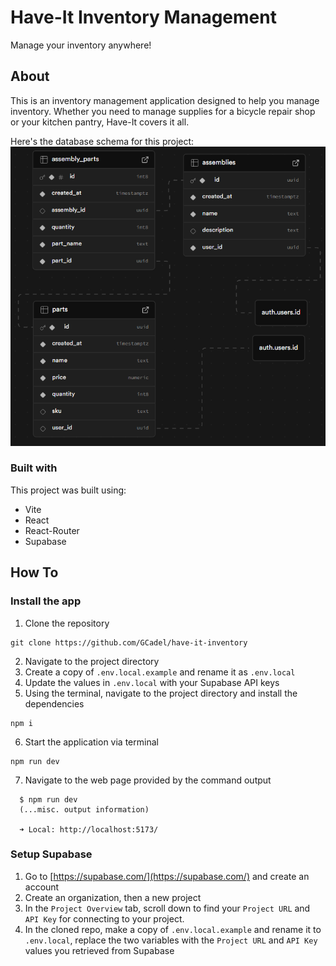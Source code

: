 # Have-It Inventory Management

Manage your inventory anywhere!

## About

This is an inventory management application designed to help you manage
inventory. Whether you need to manage supplies for a bicycle repair shop or your
kitchen pantry, Have-It covers it all.

Here's the database schema for this project:
<img src="./src/assets/db-schema.png"/>

### Built with

This project was built using:

- Vite
- React
- React-Router
- Supabase

## How To

### Install the app

1. Clone the repository

```
git clone https://github.com/GCadel/have-it-inventory
```

2. Navigate to the project directory
3. Create a copy of `.env.local.example` and rename it as `.env.local`
4. Update the values in `.env.local` with your Supabase API keys
5. Using the terminal, navigate to the project directory and install the dependencies

```
npm i
```

6. Start the application via terminal

```
npm run dev
```

7. Navigate to the web page provided by
   the command output

```
  $ npm run dev
  (...misc. output information)

  ➜ Local: http://localhost:5173/
```

### Setup Supabase

1. Go to [https://supabase.com/](https://supabase.com/) and create an account
2. Create an organization, then a new project
3. In the `Project Overview` tab, scroll down to find your `Project URL` and `API Key` for connecting to your project.
4. In the cloned repo, make a copy of `.env.local.example` and rename it to `.env.local`, replace the two variables with the `Project URL` and `API Key` values you retrieved from Supabase
